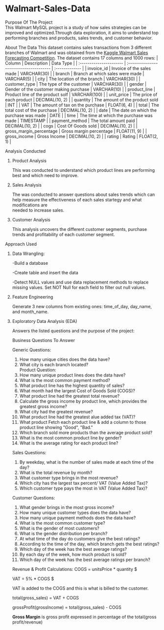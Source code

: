# Walmart-Sales-Data

Purpose Of The Project  
This Walmart MySQL project is a study of how sales strategies can be improved and optimized.Through data exploration, it aims to understand top performing branches and products, sales trends, and customer behavior. 

About The Data
This dataset contains sales transactions from 3 different branches of Walmart and was obtained from the [Kaggle Walmart Sales Forecasting Competition](https://www.kaggle.com/c/walmart-recruiting-store-sales-forecasting).
The dataset contains 17 columns and 1000 rows:
| Column                  | Description                             | Data Type      |
| :---------------------- | :-------------------------------------- | :------------- |
| invoice_id              | Invoice of the sales made               | VARCHAR(30)    |
| branch                  | Branch at which sales were made         | VARCHAR(5)     |
| city                    | The location of the branch              | VARCHAR(30)    |
| customer_type           | The type of the customer                | VARCHAR(30)    |
| gender                  | Gender of the customer making purchase  | VARCHAR(10)    |
| product_line            | Product line of the product solf        | VARCHAR(100)   |
| unit_price              | The price of each product               | DECIMAL(10, 2) |
| quantity                | The amount of the product sold          | INT            |
| VAT                 | The amount of tax on the purchase       | FLOAT(6, 4)    |
| total                   | The total cost of the purchase          | DECIMAL(10, 2) |
| date                    | The date on which the purchase was made | DATE           |
| time                    | The time at which the purchase was made | TIMESTAMP      |
| payment_method                 | The total amount paid                   | DECIMAL(10, 2) |
| cogs                    | Cost Of Goods sold                      | DECIMAL(10, 2) |
| gross_margin_percentage | Gross margin percentage                 | FLOAT(11, 9)   |
| gross_income            | Gross Income                            | DECIMAL(10, 2) |
| rating                  | Rating                                  | FLOAT(2, 1)    |

Analysis Conducted
1) Product Analysis

   This was conducted to understand which product lines are performing best and which need to improve.
   
2) Sales Analysis

   The was conducted to answer questions about sales trends which can help measure the effectiveness of each sales startegy and what modifications are     
    needed to increase sales.
   
3) Customer Analysis

   This analysis uncovers the different customer segments, purchase trends and profitability of each customer segment.

Approach Used
1) Data Wrangling:
   
   -Build a database
   
   -Create table and insert the data
   
   -Detect NULL values and use data replacement methods to replace missing values. Set NOT Null for each field to filter out null values.

2) Feature Engineering
   
   Generate 3 new columns from existing ones: time_of_day, day_name, and month_name.

3) Exploratory Data Analysis (EDA)
   
   Answers the listed questions and the purpose of the project:

   Business Questions To Answer
   
   Generic Questions:
   1) How many unique cities does the data have?
   2) What city is each branch located?  
   Product Question:
   1) How many unique product lines does the data have?
   2) What is the most common payment method?
   3) What product line has the highest quantity of sales?
   4) What month had the largest Cost of Goods Sold (COGS)?
   5) What product line had the greatest total revenue?
   6) Calculate the gross income by product line, which provides the greatest gross income?
   7) What city had the greatest revenue?
   8) What product line had the greatest alue added tax (VAT)?
   9) What product Fetch each product line & add a column to those product line showing "Good", "Bad."
   10) Which branch sold more products than the average product sold?
   11) What is the most common product line by gender?
   12) What is the average rating for each product line?

   Sales Questions:
   1) By weekday, what is the number of sales made at each time of the day?
   2) What is the total revenue by month?
   3) What customer type brings in the most revenue?
   4) Which city has the largest tax percent/ VAT (Value Added Tax)?
   5) Which customer type pays the most in VAT (Value Added Tax)?
      
   Customer Questions:
   1) What gender brings in the most gross income?
   2) How many unique customer types does the data have?
   3) How many unique payment methods does the data have?
   4) What is the most common customer type?
   5) What is the gender of most customers?
   6) What is the gender distribution per branch?
   7) At what time of the day do customers give the best ratings?
   8) According to the time of the day, which branch gets the best ratings?
   9) Which day of the week has the best average ratings?
   10) By each day of the week, how much product is sold?
   11) Which day of the week has the best average ratings per branch?
  
   Revenue & Profit Calculations:
   COGS = unitsPrice * quantity $

   VAT = 5\% * COGS $

   VAT is added to the COGS and this is what is billed to the customer.

    total(gross_sales) = VAT + COGS 

    grossProfit(grossIncome) = total(gross_sales) - COGS 

     **Gross Margin** is gross profit expressed in percentage of the total(gross profit/revenue)

